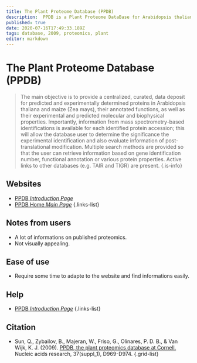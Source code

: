 ```yaml
---
title: The Plant Proteome Database (PPDB)
description:  PPDB is a Plant Proteome DataBase for Arabidopsis thaliana and maize (Zea mays). Initially PPDB was dedicated to plant plastids, but has now expanded to the whole plant proteome.
published: true
date: 2020-07-16T17:49:33.189Z
tags: database, 2009, proteomics, plant
editor: markdown
---
```


# The Plant Proteome Database (PPDB)

> The main objective is to provide a centralized, curated, data deposit for predicted and experimentally determined proteins in Arabidopsis thaliana and maize (Zea mays), their annotated functions, as well as their experimental and predicted molecular and biophysical properties. Importantly, information from mass spectrometry-based identifications is available for each identified protein accession; this will allow the database user to determine the significance the experimental identification and also evaluate information of post-translational modification.
&NewLine;
Multiple search methods are provided so that the user can retrieve information based on gene identification number, functional annotation or various protein properties. Active links to other databases (e.g. TAIR and TIGR) are present.
{.is-info}

 

## Websites

- [PPDB *Introduction Page*](http://ppdb.tc.cornell.edu/introduction.aspx)
- [PPDB Home *Main Page*](http://ppdb.tc.cornell.edu/)
 {.links-list}

## Notes from users
- A lot of informations on published proteomics.
- Not visually appealing.

## Ease of use
- Require some time to adapte to the website and find informations easily.

## Help

- [PPDB *Introduction Page*](http://ppdb.tc.cornell.edu/introduction.aspx)
 {.links-list}

## Citation 

- Sun, Q., Zybailov, B., Majeran, W., Friso, G., Olinares, P. D. B., & Van Wijk, K. J. (2009). [PPDB, the plant proteomics database at Cornell.](https://academic.oup.com/nar/article/37/suppl_1/D969/1002325) Nucleic acids research, 37(suppl_1), D969-D974.
{.grid-list}